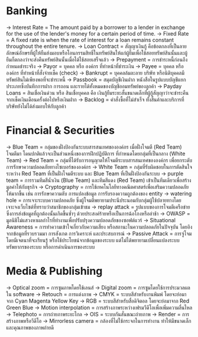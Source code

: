 # Banking
-> Interest Rate = The amount paid by a borrower to a lender in exchange for the use of the lender's money for a certain period of time.
-> Fixed Rate = A fixed rate is when the rate of interest for a loan remains constant throughout the entire tenure.
-> Loan Contract = สัญญาเงินกู้ คือข้อตกลงที่เป็นลายลักษณ์อักษรที่ผู้ให้ยืมส่งมอบหรือโอนกรรมสิทธิ์ในทรัพย์สินให้แก่ผู้ยืมเพื่อใช้สอยทรัพย์สินนั้นและผู้ยืมก็ตกลงว่าจะส่งคืนทรัพย์สินนั้นเมื่อได้ใช้สอยเสร็จแล้ว
-> Prepayment = การชำระหนี้ก่อนถึงกำหนดชำระจริง
-> Payor = บุคคล หรือ องค์กร ที่ทำหน้าที่ชำระเงิน
-> Payee = บุคคล หรือ องค์กร ที่ทำหน้าที่สั่งจ่ายเช็ค (check)
-> Bankrupt = บุคคลล้มละลาย บริษัท หรือนิติบุคคลมีทรัพย์สินไม่เพียงพอที่จะชำระหนี้
-> Passbook = สมุดบัญชีเงินฝาก หนังสือในรูปแบบบัญชีแยกประเภทซึ่งบันทึกการฝาก การถอน และรายได้ทั้งหมดของบัญชีออมทรัพย์ของลูกค้า
-> Payday Loans = สินเชื่อเงินด่วน หรือ สินเชื่อบุคคล คือ เงินกู้ยืมระยะสั้นขนาดเล็กที่ผู้กู้สัญญาว่าจะชำระคืนจากเช็คเงินเดือนครั้งต่อไปหรือเงินฝาก
-> Backlog = คำสั่งซื้อที่ไม่สำเร็จ ทั้งสิ้นค้าและบริการที่บริษัทยังไม่ได้ส่งมอบให้กับลูกค้า

# Financial & Securities
-> Blue Team = กลุ่มของฝั่งป้องกันระบบสารสนเทศขององค์กร เมื่อฝั่งโจมตี (Red Team) โจมตีมา โดนปกติแล้วจะเป็นส่วนหนึ่งของการฝึกปฎิบัติการ ที่กำหนดโดยกลุ่มที่เป็นกลาง (White Team)
-> Red Team = กลุ่มที่ได้รับการอนุญาตให้โจมตีระบบสารสนเทศขององค์กร เพื่อยกระดับการรักษาความปลอดภัยทางไซเบอร์ขององค์กร
-> White Team = กลุ่มที่รับผิดชอบในการตัดสินใจระหว่าง Red Team ที่เป็นฝั่งโจมตีระบบ และ Blue Team ที่เป็นฝั่งป้องกันระบบ
-> purple team = การรวมทีมสีน้ำเงิน (Blue Team) และทีมสีแดง (Red Team) เข้าเป็นทีมเดียวเพื่อสร้างมูลค่าให้กับธุรกิจ
-> Cryptography = การใช้เทคโนโลยีทางคณิตศาสตร์เพื่อเสริมความปลอดภัยให้มากขึ้น เช่น การรักษาความลับ การแปลงข้อมูล การรับรองความถูกต้องของ entity
-> watering hole = การเจาะระบบความปลอดภัย ซึ่งผู้โจมตีพยายามประนีประนอมกับกลุ่มผู้ใช้ปลายทางโดยเจาะจงเว็บไซต์ที่ทราบว่าสมาชิกของกลุ่มเข้าชม
-> replay attack = รูปแบบของการโจมตีเครือข่ายซึ่งการส่งข้อมูลที่ถูกต้องนั้นเกิดขึ้นซ้ำๆ ด้วยประสงค์ร้ายหรือเป็นการฉ้อโกงหรือล่าช้า
-> OWASP = มูลนิธิไม่แสวงหาผลกำไรที่ทำงานเพื่อปรับปรุงความปลอดภัยของซอฟต์แวร์
-> Situational Awareness = การทำความเข้าใจเกี่ยวกับความเสี่ยง หรือสถานะในความปลอดภัยในปัจจุบัน โดยอิงจากข้อมูลที่รวบรวมมา การสังเกต การวิเคราะห์ และประสบการณ์
-> Passive Attack = การจู่โจมโดยมีเจตนาที่จะเรียนรู้ หรือใช้ประโยชน์จากข้อมูลของระบบ แต่ไม่ได้พยายามเปลี่ยนแปลงระบบ ทรัพยากรของระบบ หรือการดำเนินการของระบบ

# Media & Publishing
-> Optical zoom = การซูมภาพโดยใช้เลนส์
-> Digital zoom = การซูมโดยใช้การประมวลผลใน software
-> Retouch = การแต่งภาพ
-> CMYK = ระบบสีสำหรับงานพิมพ์ โดยจะย่อมาจาก Cyan Magenta Yellow Key
-> RGB = ระบบสีสำหรับสื่อดิจิตอล โดยจะย่อมาจาก Red Green Blue
-> Motion interpolation = การสร้างภาพระหว่างเฟรมวีดีโอเพื่อเพิ่มความลื่นไหล
-> Telephoto = การถ่ายภาพระยะไกล
-> OIS = ระบบกันสั่นขณะถ่ายภาพ
-> Render = การสร้างภาพหรือวีดีโอ
-> Mirrorless camera = กล้องที่ไม่ใช้กระจกในการทำงาน ทำให้มีขนาดเล็กและคุณภาพของภาพถ่ายดี